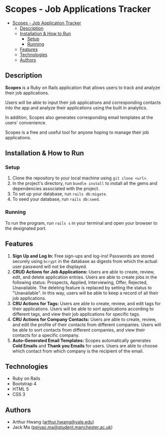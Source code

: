 # Scopes - Job Applications Tracker

- [Scopes - Job Application Tracker](#scopes---job-application-tracker)
  - [Description](#description)
  - [Installation & How to Run](#installation--how-to-run)
    - [Setup](#setup)
    - [Running](#running)
  - [Features](#features)
  - [Technologies](#technologies)
  - [Authors](#authors)
  
## Description 
**Scopes** is a Ruby on Rails application that allows users to track and analyze their job applications.

Users will be able to input their job applications and corresponding contacts into the app and analyze their applications using the built in analytics. 

In addition, Scopes also generates corresponding email templates at the users' convenience.

Scopes is a free and useful tool for anyone hoping to manage their job applications.

## Installation & How to Run

### Setup
1. Clone the repository to your local machine using `git clone <url>`.
2. In the project's directory, run `bundle install` to install all the gems and dependencies associated with the project.
3. To set up your database, run `rails db:migate`. 
4. To seed your database, run `rails db:seed`.

### Running 
To run the program, run `rails s` in your terminal and open your browser to the designated port.

## Features 

1. **Sign Up and Log In:** Free sign-ups and log-ins! Passwords are stored securely using `bcrypt` in the database as digests from which the actual user password will not be displayed.
2. **CRUD Actions for Job Applications:** Users are able to create, review, edit, and delete application entries. Users are able to create jobs in the following status: Prospects, Applied, Interviewing, Offer, Rejected, Unavailable. The deleting feature is replaced by setting the status to "Unavailable". In this way, users will be able to keep a record of all their job applications.
3. **CRU Actions for Tags:** Users are able to create, review, and edit tags for their applications. Users will be able to sort applications according to different tags, and view their job applications for specific tags.
4. **CRU Actions for Company Contacts:** Users are able to create, review, and edit the profile of their contacts from different companies. Users will be able to sort contacts from different companies, and view their contacts for a specific company.
5. **Auto-Generated Email Templates:** Scopes automatically generates **Cold Emails** and **Thank you Emails** for users. Users are able to choose which contact from which company is the recipient of the email.
   
## Technologies 
* Ruby on Rails
* Bootstrap 4
* HTML 5
* CSS 3

## Authors 
* Arthur Hwang (arthur.hwang@yale.edu)
* Jack Ma (peiyao.ma@student.manchester.ac.uk)
